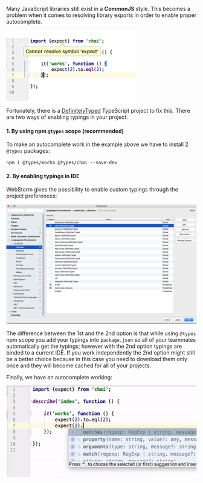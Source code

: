 Many JavaScript libraries still exist in a **CommonJS** style. This becomes a problem when it comes to resolving library exports in order to enable proper autocomplete.

![chai unknown](./unknown.png)

Fortunately, there is a [DefinitelyTyped](https://github.com/DefinitelyTyped/DefinitelyTyped) TypeScript project to fix this. There are two ways of enabling typings in your project.

#### 1. By using npm `@types` scope (recommended)

To make an autocomplete work in the example above we have to install 2 `@types` packages:

```
npm i @types/mocha @types/chai --save-dev
```

#### 2. By enabling typings in IDE

WebStorm gives the possibility to enable custom typings through the project preferences:

![WebStorm preferences](./preferences.png)

The difference between the 1st and the 2nd option is that while using `@types` npm scope you add your typings into `package.json` so all of your teammates automatically get the typings; however with the 2nd option typings are binded to a current IDE. If you work independently the 2nd option might still be a better choice because in this case you need to download them only once and they will become cached for all of your projects.

Finally, we have an autocomplete working:

![Autocomplete](./autocomplete.gif)

